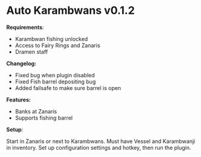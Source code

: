 
# Auto Karambwans v0.1.2

**Requirements**:
- Karambwan fishing unlocked
- Access to Fairy Rings and Zanaris
- Dramen staff


**Changelog:**
- Fixed bug when plugin disabled
- Fixed Fish barrel depositing bug
- Added failsafe to make sure barrel is open

**Features:**
- Banks at Zanaris
- Supports fishing barrel

**Setup**:

Start in Zanaris or next to Karambwans. Must have Vessel and Karambwanji in inventory. Set up configuration settings and hotkey, then run the plugin.